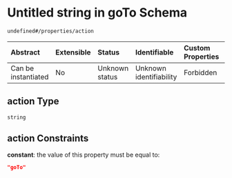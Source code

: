 # Untitled string in goTo Schema

```txt
undefined#/properties/action
```



| Abstract            | Extensible | Status         | Identifiable            | Custom Properties | Additional Properties | Access Restrictions | Defined In                                                           |
| :------------------ | :--------- | :------------- | :---------------------- | :---------------- | :-------------------- | :------------------ | :------------------------------------------------------------------- |
| Can be instantiated | No         | Unknown status | Unknown identifiability | Forbidden         | Allowed               | none                | [goTo\_v1.schema.json\*](goTo_v1.schema.json "open original schema") |

## action Type

`string`

## action Constraints

**constant**: the value of this property must be equal to:

```json
"goTo"
```
